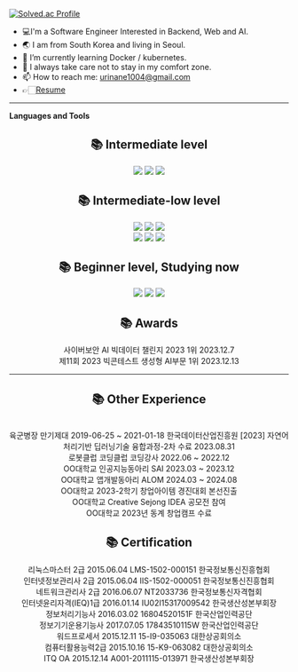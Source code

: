 [![Solved.ac Profile](http://mazassumnida.wtf/api/v2/generate_badge?boj=urinaner)](https://solved.ac/urinaner/)


- 💻I'm a Software Engineer Interested in Backend, Web and AI.
- 🌏 I am from South Korea and living in Seoul.
- 🌱 I’m currently learning Docker / kubernetes. 
- 🚀 I always take care not to stay in my comfort zone.
- 📫 How to reach me: urinane1004@gmail.com
- 👉🏻[Resume](https://aerial-parakeet-030.notion.site/Yung-Jae-Jang-a0fa3e7dbbb34f90947c7b517704442c)
 

<hr>


**Languages and Tools**  
<div align=center><h2>📚 Intermediate level </h2></div>
<div align=center>
  <img src="https://img.shields.io/badge/Linux-FCC624?style=for-the-badge&logo=Linux&logoColor=white"/>
  <img src="https://img.shields.io/badge/Docker-1BA0D7?style=for-the-badge&logo=Docker&logoColor=white">
  <img src="https://img.shields.io/badge/Slack-4A154B?style=for-the-badge&logo=Slack&logoColor=white">
</div>

<div align=center><h2>📚 Intermediate-low level </h2></div>
<div align=center>
  <img src="https://img.shields.io/badge/postman-FF6C37?style=for-the-badge&logo=postman&logoColor=white">
  <img src="https://img.shields.io/badge/SpringBoot-6DB33F?style=for-the-badge&logo=Spring Boot&logoColor=white">
  <img src="https://img.shields.io/badge/Mysql-4479A1?style=for-the-badge&logo=MySQL&logoColor=white">
  <br>
  <img src="https://img.shields.io/badge/java-007396?style=for-the-badge&logo=JAVA&logoColor=white">
  <img src="https://img.shields.io/badge/React-61DAFB?style=for-the-badge&logo=React&logoColor=white">
  <img src="https://img.shields.io/badge/Jenkins-D24939?style=for-the-badge&logo=Jenkins&logoColor=white">
</div>

<div align=center><h2>📚 Beginner level, Studying now </h2></div>
<div align=center>
 <img src="https://img.shields.io/badge/Kubernetes-1BA0D7?style=for-the-badge&logo=Kubernetes&logoColor=white">
 <img src="https://img.shields.io/badge/AWS SAA-232F3E?style=for-the-badge&logo=AWS SAA&logoColor=white">
 <img src="https://img.shields.io/badge/ArgoCD-EF7B4D?style=for-the-badge&logo=Argos&logoColor=white">
 <br>
</div>

<div align=center><h2>📚 Awards</h2></div>
<div align=center>사이버보안 AI 빅데이터 챌린지 2023 1위 2023.12.7</div>
<div align=center>제11회 2023 빅콘테스트 생성형 AI부문 1위 2023.12.13</div>


<hr>

<div align=center><h2>📚 Other Experience</h2></div>
<div align=center>
  <br>
  육군병장 만기제대 2019-06-25 ~ 2021-01-18
  한국데이터산업진흥원 [2023] 자연어처리기반 딥러닝기술 융합과정-2차 수료 2023.08.31
  <br>
  로봇클럽 코딩클럽 코딩강사 2022.06 ~ 2022.12
  <br>
  OO대학교 인공지능동아리 SAI 2023.03 ~ 2023.12
  <br>
  OO대학교 앱개발동아리 ALOM 2024.03 ~ 2024.08
  <br>
  OO대학교 2023-2학기 창업아이템 경진대회 본선진출
  <br>
  OO대학교 Creative Sejong IDEA 공모전 참여
  <br>
  OO대학교 2023년 동계 창업캠프 수료
  <br>
</div>

<div align=center><h2>📚 Certification</h2></div>
<div align=center>
  리눅스마스터 2급 2015.06.04 LMS-1502-000151 한국정보통신진흥협회
  <br>
  인터넷정보관리사 2급 2015.06.04 IIS-1502-000051 한국정보통신진흥협회
  <br>
  네트워크관리사 2급 2016.06.07 NT2033736 한국정보통신자격협회
  <br>
  인터넷윤리자격(IEQ)1급 2016.01.14 IU02I15317009542 한국생산성본부회장
  <br>
  정보처리기능사 2016.03.02 16804520151F 한국산업인력공단
  <br>
  정보기기운용기능사 2017.07.05 17843510115W 한국산업인력공단
  <br>
  워드프로세서 2015.12.11 15-I9-035063 대한상공회의소
  <br>
  컴퓨터활용능력2급 2015.10.16 15-K9-063082 대한상공회의소
  <br>
  ITQ OA 2015.12.14 A001-2011115-013971 한국생산성본부회장
</div>
